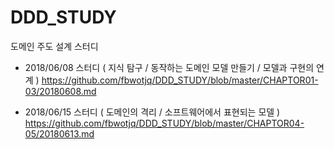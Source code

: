 # DDD_STUDY
도메인 주도 설계 스터디

* 2018/06/08 스터디 ( 지식 탐구 / 동작하는 도메인 모델 만들기 / 모델과 구현의 연계 )
https://github.com/fbwotjq/DDD_STUDY/blob/master/CHAPTOR01-03/20180608.md

* 2018/06/15 스터디 ( 도메인의 격리 / 소프트웨어에서 표현되는 모델 )
https://github.com/fbwotjq/DDD_STUDY/blob/master/CHAPTOR04-05/20180613.md
